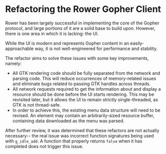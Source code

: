 # Refactoring the Rower Gopher Client
Rower has been largely successful in implementing the core of the Gopher protocol, and large portions of it are a solid base to build upon. However, there is one area in which it is lacking: the UI.

While the UI is modern and represents Gopher content in an easily-approachable way, it is not well-engineered for performance and stability.

The refactor aims to solve these issues with some key improvements, namely:
* All GTK rendering code should be fully separated from the network and parsing code. This will reduce occurrences of memory-related issues and eliminate bugs related to passing GTK handles across threads.
* All network requests required to get the information about and display a resource should be done before the UI starts rendering. This may be revisited later, but it allows the UI to remain strictly single-threaded, as GTK is not thread-safe.
* In order to achieve this, the existing menu data structure will need to be revised. An element may contain an arbitrarily-sized resource buffer, containing data downloaded as the menu was parsed.

After further review, it was determined that these refactors are not actually necessary-- the real issue was incorrect function signatures being used with `g_idle_add`. A function that properly returns `false` when it has completed does not trigger this issue.